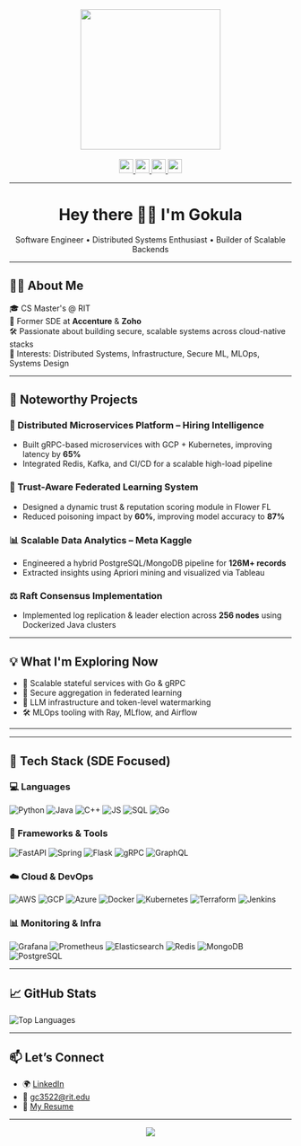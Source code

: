 <div align="center">
  <img height="250" src="https://user-images.githubusercontent.com/74038190/225813708-98b745f2-7d22-48cf-9150-083f1b00d6c9.gif"  />
</div>


<br/>

<div align="center">
  <a href="https://www.linkedin.com/in/gokul-naveen/" target="_blank">
    <img src="https://img.shields.io/badge/LinkedIn-blue?logo=linkedin&style=for-the-badge&logoColor=white" height="25" />
  </a>
  <a href="mailto:gokulnaveen2708@gmail.com">
    <img src="https://img.shields.io/badge/Gmail-D14836?logo=gmail&style=for-the-badge&logoColor=white" height="25" />
  </a>
  <a href="https://github.com/GokulNaveen2708" target="_blank">
    <img src="https://img.shields.io/badge/GitHub-000?logo=github&style=for-the-badge&logoColor=white" height="25" />
  </a>
  <a href="https://drive.google.com/file/d/1bvIAlVfWN7oPgn_y22n73wuWhdqpbVBV/view" target="_blank">
    <img src="https://img.shields.io/badge/Resume-0A66C2?style=for-the-badge&logo=google-drive&logoColor=white" height="25" />
  </a>
</div>

---

<h1 align="center">Hey there 👋🏼 I'm Gokula </h1>

<p align="center">
  Software Engineer • Distributed Systems Enthusiast • Builder of Scalable Backends
</p>

---

## 👨‍💻 About Me

🎓 CS Master's @ RIT  
💼 Former SDE at **Accenture** & **Zoho**  
🛠 Passionate about building secure, scalable systems across cloud-native stacks  
🧠 Interests: Distributed Systems, Infrastructure, Secure ML, MLOps, Systems Design


---

## 🧩 Noteworthy Projects

### 🚀 Distributed Microservices Platform – Hiring Intelligence
- Built gRPC-based microservices with GCP + Kubernetes, improving latency by **65%**
- Integrated Redis, Kafka, and CI/CD for a scalable high-load pipeline

### 🔐 Trust-Aware Federated Learning System
- Designed a dynamic trust & reputation scoring module in Flower FL
- Reduced poisoning impact by **60%**, improving model accuracy to **87%**

### 📊 Scalable Data Analytics – Meta Kaggle
- Engineered a hybrid PostgreSQL/MongoDB pipeline for **126M+ records**
- Extracted insights using Apriori mining and visualized via Tableau

### ⚖️ Raft Consensus Implementation
- Implemented log replication & leader election across **256 nodes** using Dockerized Java clusters

---

## 💡 What I'm Exploring Now

- 🌱 Scalable stateful services with Go & gRPC  
- 🔐 Secure aggregation in federated learning  
- 🧠 LLM infrastructure and token-level watermarking  
- 🛠 MLOps tooling with Ray, MLflow, and Airflow  

---

---

## 🔧 Tech Stack (SDE Focused)

### 💻 Languages
![Python](https://skillicons.dev/icons?i=python)
![Java](https://skillicons.dev/icons?i=java)
![C++](https://skillicons.dev/icons?i=cpp)
![JS](https://skillicons.dev/icons?i=javascript)
![SQL](https://skillicons.dev/icons?i=mysql)
![Go](https://skillicons.dev/icons?i=go)

### 🔨 Frameworks & Tools
![FastAPI](https://skillicons.dev/icons?i=fastapi)
![Spring](https://skillicons.dev/icons?i=spring)
![Flask](https://skillicons.dev/icons?i=flask)
![gRPC](https://img.shields.io/badge/gRPC-4285F4?logo=google&logoColor=white&style=flat-square)
![GraphQL](https://skillicons.dev/icons?i=graphql)

### ☁️ Cloud & DevOps
![AWS](https://skillicons.dev/icons?i=aws)
![GCP](https://skillicons.dev/icons?i=gcp)
![Azure](https://skillicons.dev/icons?i=azure)
![Docker](https://skillicons.dev/icons?i=docker)
![Kubernetes](https://skillicons.dev/icons?i=kubernetes)
![Terraform](https://skillicons.dev/icons?i=terraform)
![Jenkins](https://skillicons.dev/icons?i=jenkins)

### 📊 Monitoring & Infra
![Grafana](https://skillicons.dev/icons?i=grafana)
![Prometheus](https://skillicons.dev/icons?i=prometheus)
![Elasticsearch](https://skillicons.dev/icons?i=elasticsearch)
![Redis](https://skillicons.dev/icons?i=redis)
![MongoDB](https://skillicons.dev/icons?i=mongodb)
![PostgreSQL](https://skillicons.dev/icons?i=postgres)

---

## 📈 GitHub Stats

![Top Languages](https://github-readme-stats.vercel.app/api/top-langs/?username=GokulNaveen2708&layout=compact&theme=dracula)

---

## 📫 Let’s Connect

- 🌍 [LinkedIn](https://www.linkedin.com/in/gokul-naveen/)
- 💌 gc3522@rit.edu
- 🧾 [My Resume](https://drive.google.com/file/d/1bvIAlVfWN7oPgn_y22n73wuWhdqpbVBV/view)

---

<div align="center">
  <img src="https://visitor-badge.laobi.icu/badge?page_id=GokulNaveen2708" />
</div>
